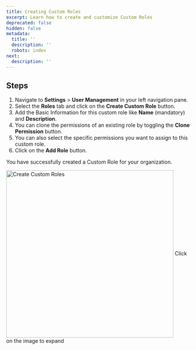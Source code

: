 ```yaml
---
title: Creating Custom Roles
excerpt: Learn how to create and customize Custom Roles
deprecated: false
hidden: false
metadata:
  title: ''
  description: ''
  robots: index
next:
  description: ''
---
```

## Steps

1. Navigate to **Settings** > **User Management** in your left navigation pane.
2. Select the **Roles** tab and click on the **Create Custom Role** button.
3. Add the Basic Information for this custom role like **Name** (mandatory) and **Description**. 
4. You can clone the permissions of an existing role by toggling the **Clone Permission** button.
5. You can also select the specific permissions you want to assign to this custom role. 
6. Click on the **Add Role** button.

You have successfully created a Custom Role for your organization.

<Image alt="Create Custom Roles" align="center" width="450px" border={true} src="https://files.readme.io/080083c-Custom_Roles.gif">
  Click on the image to expand
</Image>
